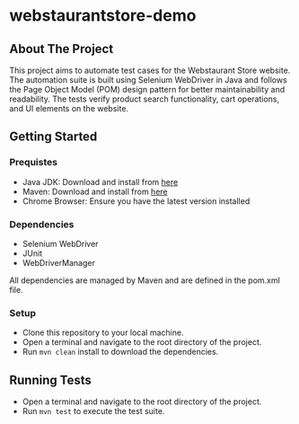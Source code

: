 # webstaurantstore-demo

## About The Project
This project aims to automate test cases for the Webstaurant Store website. The automation suite is built using Selenium WebDriver in Java and follows the Page Object Model (POM) design pattern for better maintainability and readability. The tests verify product search functionality, cart operations, and UI elements on the website.

## Getting Started
### Prequistes
* Java JDK: Download and install from [here](https://www.oracle.com/java/technologies/downloads/#java11)
* Maven: Download and install from [here](https://maven.apache.org/download.cgi)
* Chrome Browser: Ensure you have the latest version installed

### Dependencies
* Selenium WebDriver
* JUnit
* WebDriverManager

All dependencies are managed by Maven and are defined in the pom.xml file.

### Setup
* Clone this repository to your local machine.
* Open a terminal and navigate to the root directory of the project.
* Run `mvn clean` install to download the dependencies.

## Running Tests
* Open a terminal and navigate to the root directory of the project.
* Run `mvn test` to execute the test suite.
